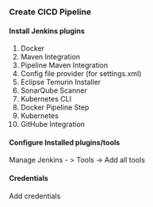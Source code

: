 ### Create CICD Pipeline

#### Install Jenkins plugins

1. Docker
2. Maven Integration
3. Pipeline Maven Integration
4. Config file provider (for settings.xml)
5. Eclipse Temurin Installer
6. SonarQube Scanner
7. Kubernetes CLI
8. Docker Pipeline Step
9. Kubernetes
10. GitHube Integration

#### Configure Installed plugins/tools

Manage Jenkins - > Tools -> Add all tools

#### Credentials

Add credentials
